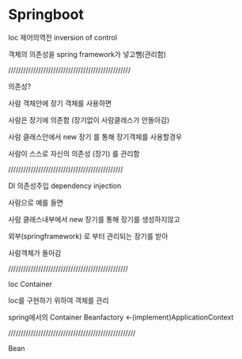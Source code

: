 # Springboot

Ioc 제어의역전 inversion of control

객체의 의존성을 spring framework가 넣고뺌(관리함)

/////////////////////////////////////////////////

의존성?

사람 객체안에 장기 객체를 사용하면

사람은 장기에 의존함 (장기없이 사람클래스가 안돌아감)

사람 클래스안에서 new 장기 를 통해 장기객체를 사용할경우

사람이 스스로 자신의 의존성 (장기) 를 관리함


//////////////////////////////////////////////

DI 의존성주입 dependency injection

사람으로 예를 들면 

사람 클래스내부에서 new 장기를 통해 장기를 생성하지않고

외부(springframework) 로 부터 관리되는 장기를 받아 

사람객체가 돌아감

////////////////////////////////////////////////

Ioc Container 

Ioc를 구현하기 위하여 객체를 관리


spring에서의 Container
Beanfactory              <-(implement)ApplicationContext

///////////////////////////////////////////////////

Bean
